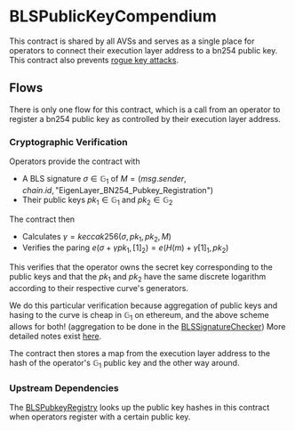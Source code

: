 # BLSPublicKeyCompendium

This contract is shared by all AVSs and serves as a single place for operators to connect their execution layer address to a bn254 public key. This contract also prevents [rogue key attacks](https://xn--2-umb.com/22/bls-signatures/#rogue-key-attack).

## Flows

There is only one flow for this contract, which is a call from an operator to register a bn254 public key as controlled by their execution layer address.

### Cryptographic Verification

Operators provide the contract with 
- A BLS signature $\sigma \in \mathbb{G}_1$ of $M = (msg.sender, chain.id, \text{"EigenLayer\_BN254\_Pubkey\_Registration"})$
- Their public keys $pk_1 \in \mathbb{G}_1$ and $pk_2 \in \mathbb{G}_2$

The contract then 
- Calculates $\gamma = keccak256(\sigma, pk_1, pk_2, M)$
- Verifies the paring $e(\sigma + \gamma pk_1, [1]_2) = e(H(m) + \gamma[1]_1, pk_2)$

This verifies that the operator owns the secret key corresponding to the public keys and that the $pk_1$ and $pk_2$ have the same discrete logarithm according to their respective curve's generators. 

We do this particular verification because aggregation of public keys and hasing to the curve is cheap in $\mathbb{G}_1$ on ethereum, and the above scheme allows for both! (aggregation to be done in the [BLSSignatureChecker](./BLSSignatureChecker.md)) More detailed notes exist [here](https://geometry.xyz/notebook/Optimized-BLS-multisignatures-on-EVM).

The contract then stores a map from the execution layer address to the hash of the operator's $\mathbb{G}_1$ public key and the other way around.

### Upstream Dependencies

The [BLSPubkeyRegistry](./BLSPubkeyRegistry.md) looks up the public key hashes in this contract when operators register with a certain public key.